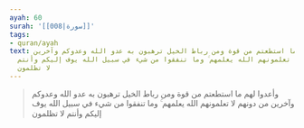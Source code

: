 ```yaml
---
ayah: 60
surah: '[[008|سورة]]'
tags:
- quran/ayah
text: وأعدوا لهم ما استطعتم من قوة ومن رباط الخيل ترهبون به عدو الله وعدوكم وآخرين
  من دونهم لا تعلمونهم الله يعلمهم ۚ وما تنفقوا من شيء في سبيل الله يوف إليكم وأنتم
  لا تظلمون
---
```

> وأعدوا لهم ما استطعتم من قوة ومن رباط الخيل ترهبون به عدو الله وعدوكم وآخرين من دونهم لا تعلمونهم الله يعلمهم ۚ وما تنفقوا من شيء في سبيل الله يوف إليكم وأنتم لا تظلمون
